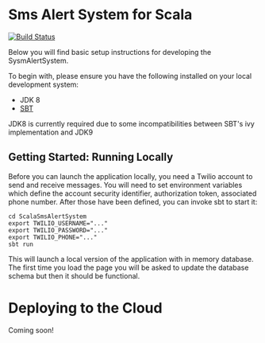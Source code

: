 # Sms Alert System for Scala
[![Build Status](https://travis-ci.org/ColectivaLegal/ScalaSmsAlertSystem.svg?branch=master)](https://travis-ci.org/ColectivaLegal/ScalaSmsAlertSystem)

Below you will find basic setup instructions for developing the SysmAlertSystem. 

To begin with, please ensure you have the following installed on your local development system:
* JDK 8
* [SBT](http://www.scala-sbt.org/download.html)

JDK8 is currently required due to some incompatibilities between SBT's ivy implementation and JDK9 

## Getting Started: Running Locally

Before you can launch the application locally, you need a Twilio account to send and receive messages. You will need to set environment variables which define the account security identifier, authorization token, associated phone number. After those have been defined, you can invoke sbt to start it:

```
cd ScalaSmsAlertSystem
export TWILIO_USERNAME="..."
export TWILIO_PASSWORD="..."
export TWILIO_PHONE="..."
sbt run
```

This will launch a local version of the application with in memory database. The first time you load the page you will be asked to update the database schema but then it should be functional.

# Deploying to the Cloud

Coming soon!